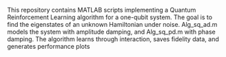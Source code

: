 This repository contains MATLAB scripts implementing a Quantum Reinforcement Learning algorithm for a one-qubit system. The goal is to find the eigenstates of an unknown Hamiltonian under noise. Alg_sq_ad.m models the system with amplitude damping, and Alg_sq_pd.m with phase damping. The algorithm learns through interaction, saves fidelity data, and generates performance plots
